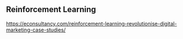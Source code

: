 


## Reinforcement Learning

https://econsultancy.com/reinforcement-learning-revolutionise-digital-marketing-case-studies/
